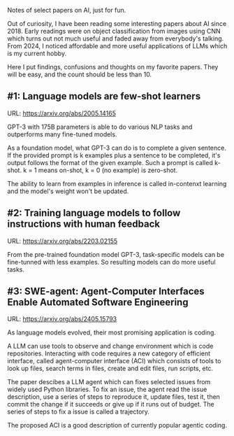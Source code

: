 Notes of select papers on AI, just for fun.

Out of curiosity, I have been reading some interesting papers about AI since
2018. Early readings were on object classification from images using CNN which
turns out not much useful and faded away from everybody's talking. From 2024,
I noticed affordable and more useful applications of LLMs which is my current
hobby.

Here I put findings, confusions and thoughts on my favorite papers. They will
be easy, and the count should be less than 10.


#1: Language models are few-shot learners
---
URL: https://arxiv.org/abs/2005.14165

GPT-3 with 175B parameters is able to do various NLP tasks and outperforms many
fine-tuned models.

As a foundation model, what GPT-3 can do is to complete a given sentence. If
the provided prompt is k examples plus a sentence to be completed, it's output
follows the format of the given example. Such a prompt is called k-shot. k = 1
means on-shot, k = 0 (no example) is zero-shot.

The ability to learn from examples in inference is called in-contenxt learning
and the model's weight won't be updated.


#2: Training language models to follow instructions with human feedback
---
URL: https://arxiv.org/abs/2203.02155

From the pre-trained foundation model GPT-3, task-specific models can be fine-tunned
with less examples. So resulting models can do more useful tasks.


#3: SWE-agent: Agent-Computer Interfaces Enable Automated Software Engineering
---
URL: https://arxiv.org/abs/2405.15793

As language models evolved, their most promising application is coding.

A LLM can use tools to observe and change environment which is code repositories.
Interacting with code requires a new category of efficient interface, called
agent-computer interface (ACI) which consists of tools to look up files, search
terms in files, create and edit files, run scripts, etc.

The paper descibes a LLM agent which can fixes selected issues from widely used
Python libraries. To fix an issue, the agent read the issue description, use a
series of steps to reproduce it, update files, test it, then commit the change
if it succeeds or give up if it runs out of budget. The series of steps to fix
a issue is called a trajectory.

The proposed ACI is a good description of currently popular agentic coding.